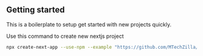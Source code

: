 ## Getting started

This is a boilerplate to setup get started with new projects quickly.

Use this command to create new nextjs project

```bash
npx create-next-app --use-npm --example "https://github.com/MTechZilla/nextjs-starter" web
```

